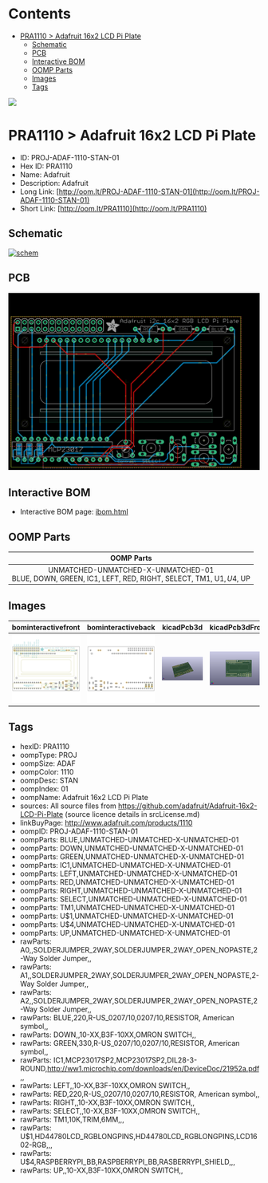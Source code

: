 



Contents
========

* [PRA1110 > Adafruit 16x2 LCD Pi Plate](#pra1110--adafruit-16x2-lcd-pi-plate)
	* [Schematic](#schematic)
	* [PCB](#pcb)
	* [Interactive BOM](#interactive-bom)
	* [OOMP Parts](#oomp-parts)
	* [Images](#images)
	* [Tags](#tags)
  
![][im]
# PRA1110 > Adafruit 16x2 LCD Pi Plate

- ID: PROJ-ADAF-1110-STAN-01
- Hex ID: PRA1110
- Name: Adafruit
- Description: Adafruit
- Long Link: [http://oom.lt/PROJ-ADAF-1110-STAN-01](http://oom.lt/PROJ-ADAF-1110-STAN-01)
- Short Link: [http://oom.lt/PRA1110](http://oom.lt/PRA1110)

## Schematic
  
[![schem](eagleSchemImage.png)](eagleSchemImage.png)
## PCB
  
[![pcb](eagleImage.png)](eagleImage.png)
## Interactive BOM

- Interactive BOM page: [ibom.html](https://htmlpreview.github.io/?https://github.com/oomlout/oomlout_OOMP_projects/blob/main/PROJ-ADAF-1110-STAN-01/kicad/bom/ibom.html)

## OOMP Parts
  

|OOMP Parts|
| :---: |
|UNMATCHED-UNMATCHED-X-UNMATCHED-01<BR>BLUE, DOWN, GREEN, IC1, LEFT, RED, RIGHT, SELECT, TM1, U$1, U$4, UP|

## Images
  
  

|bominteractivefront|bominteractiveback|kicadPcb3d|kicadPcb3dFront|kicadPcb3dBack|eagleImage|eagleSchemImage|pcbdraw|pcbdrawback|
| :---: | :---: | :---: | :---: | :---: | :---: | :---: | :---: | :---: |
|[![bominteractivefront](bomFront_140.png)](bomFront.png)|[![bominteractiveback](bomBack_140.png)](bomBack.png)|[![kicadPcb3d](kicadPcb3d_140.png)](kicadPcb3d.png)|[![kicadPcb3dFront](kicadPcb3dFront_140.png)](kicadPcb3dFront.png)|[![kicadPcb3dBack](kicadPcb3dBack_140.png)](kicadPcb3dBack.png)|[![eagleImage](eagleImage_140.png)](eagleImage.png)|[![eagleSchemImage](eagleSchemImage_140.png)](eagleSchemImage.png)|[![pcbdraw](pcbdraw_140.png)](pcbdraw.png)|[![pcbdrawback](pcbdrawBack_140.png)](pcbdrawBack.png)|

## Tags

- hexID: PRA1110
- oompType: PROJ
- oompSize: ADAF
- oompColor: 1110
- oompDesc: STAN
- oompIndex: 01
- oompName: Adafruit 16x2 LCD Pi Plate
- sources: All source files from https://github.com/adafruit/Adafruit-16x2-LCD-Pi-Plate (source licence details in srcLicense.md)
- linkBuyPage: http://www.adafruit.com/products/1110
- oompID: PROJ-ADAF-1110-STAN-01
- oompParts: BLUE,UNMATCHED-UNMATCHED-X-UNMATCHED-01
- oompParts: DOWN,UNMATCHED-UNMATCHED-X-UNMATCHED-01
- oompParts: GREEN,UNMATCHED-UNMATCHED-X-UNMATCHED-01
- oompParts: IC1,UNMATCHED-UNMATCHED-X-UNMATCHED-01
- oompParts: LEFT,UNMATCHED-UNMATCHED-X-UNMATCHED-01
- oompParts: RED,UNMATCHED-UNMATCHED-X-UNMATCHED-01
- oompParts: RIGHT,UNMATCHED-UNMATCHED-X-UNMATCHED-01
- oompParts: SELECT,UNMATCHED-UNMATCHED-X-UNMATCHED-01
- oompParts: TM1,UNMATCHED-UNMATCHED-X-UNMATCHED-01
- oompParts: U$1,UNMATCHED-UNMATCHED-X-UNMATCHED-01
- oompParts: U$4,UNMATCHED-UNMATCHED-X-UNMATCHED-01
- oompParts: UP,UNMATCHED-UNMATCHED-X-UNMATCHED-01
- rawParts: A0,,SOLDERJUMPER_2WAY,SOLDERJUMPER_2WAY_OPEN_NOPASTE,2-Way Solder Jumper,,
- rawParts: A1,,SOLDERJUMPER_2WAY,SOLDERJUMPER_2WAY_OPEN_NOPASTE,2-Way Solder Jumper,,
- rawParts: A2,,SOLDERJUMPER_2WAY,SOLDERJUMPER_2WAY_OPEN_NOPASTE,2-Way Solder Jumper,,
- rawParts: BLUE,220,R-US_0207/10,0207/10,RESISTOR, American symbol,,
- rawParts: DOWN,,10-XX,B3F-10XX,OMRON SWITCH,,
- rawParts: GREEN,330,R-US_0207/10,0207/10,RESISTOR, American symbol,,
- rawParts: IC1,MCP23017SP2,MCP23017SP2,DIL28-3-ROUND,http://ww1.microchip.com/downloads/en/DeviceDoc/21952a.pdf,,
- rawParts: LEFT,,10-XX,B3F-10XX,OMRON SWITCH,,
- rawParts: RED,220,R-US_0207/10,0207/10,RESISTOR, American symbol,,
- rawParts: RIGHT,,10-XX,B3F-10XX,OMRON SWITCH,,
- rawParts: SELECT,,10-XX,B3F-10XX,OMRON SWITCH,,
- rawParts: TM1,10K,TRIM,6MM,,,
- rawParts: U$1,HD44780LCD_RGBLONGPINS,HD44780LCD_RGBLONGPINS,LCD1602-RGB,,,
- rawParts: U$4,RASPBERRYPI_BB,RASPBERRYPI_BB,RASBERRYPI_SHIELD,,,
- rawParts: UP,,10-XX,B3F-10XX,OMRON SWITCH,,



[im]: kicadPcb3d_450.png
